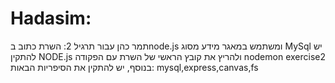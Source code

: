 # Hadasim: 
תמר כהן
עבור תרגיל 2:
השרת כתוב בnode.js ומשתמש במאגר מידע מסוג MySql
יש להתקין NODE.js ולהריץ את קובץ הראשי של השרת עם הפקודה nodemon exercise2
בנוסף, יש להתקין את הסיפריות הבאות:
                                                                                                                                          mysql,express,canvas,fs
